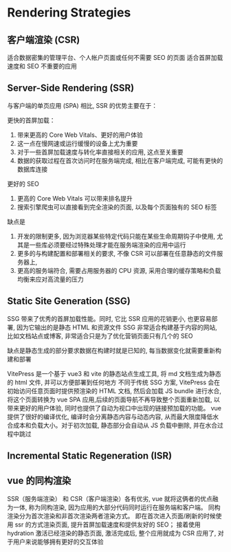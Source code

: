 # Rendering Strategies

## 客户端渲染 (CSR)

适合数据密集的管理平台、个人帐户页面或任何不需要 SEO 的页面
适合首屏加载速度和 SEO 不重要的应用

## Server-Side Rendering (SSR)

与客户端的单页应用 (SPA) 相比, SSR 的优势主要在于：

更快的首屏加载：

1. 带来更高的 Core Web Vitals、更好的用户体验
2. 这一点在慢网速或运行缓慢的设备上尤为重要
3. 对于一些首屏加载速度与转化率直接相关的应用, 这点至关重要
4. 数据的获取过程在首次访问时在服务端完成, 相比在客户端完成, 可能有更快的数据库连接

更好的 SEO

1. 更高的 Core Web Vitals 可以带来排名提升
2. 搜索引擎爬虫可以直接看到完全渲染的页面, 以及每个页面独有的 SEO 标签

缺点是

1. 开发的限制更多, 因为浏览器某些特定代码只能在某些生命周期钩子中使用, 尤其是一些库必须要经过特殊处理才能在服务端渲染的应用中运行
2. 更多的与构建配置和部署相关的要求, 不像 CSR 可以部署在任意静态的文件服务器上,
3. 更高的服务端符合, 需要占用服务器的 CPU 资源, 采用合理的缓存策略和负载均衡来应对高流量的压力

## Static Site Generation (SSG)

SSG 带来了优秀的首屏加载性能。同时, 它比 SSR 应用的花销更小, 也更容易部署, 因为它输出的是静态 HTML 和资源文件
SSG 非常适合构建基于内容的网站, 比如文档站点或博客, 非常适合只是为了优化营销页面只有几个的 SEO

缺点是静态生成的部分要求数据在构建时就是已知的, 每当数据变化就需要重新构建和部署

VitePress 是一个基于 vue3 和 vite 的静态站点生成工具, 将 md 文档生成为静态的 html 文件, 并可以方便部署到任何地方
不同于传统 SSG 方案, VitePress 会在初始访问任意页面时提供预渲染的 HTML 文档, 然后会加载 JS bundle 进行水合, 将这个页面转换为 vue SPA 应用,后续的页面导航不再导致整个页面重新加载, 以带来更好的用户体验, 同时也提供了自动为视口中出现的链接预加载的功能。
vue 提供了很好的编译优化, 编译时会分离静态内容与动态内容, 从而最大限度降低水合成本和负载大小。对于初次加载, 静态部分会自动从 JS 负载中删除, 并在水合过程中跳过

## Incremental Static Regeneration (ISR)

## vue 的同构渲染

SSR（服务端渲染） 和 CSR（客户端渲染）各有优劣, vue 就将这俩者的优点融为一体, 称为同构渲染, 因为应用的大部分代码同时运行在服务端和客户端。
同构渲染分为首次渲染和非首次渲染两者渲染方式。
即在首次进入页面/刷新的时候使用 ssr 的方式渲染页面, 提升首屏加载速度和提供友好的 SEO；
接着使用 hydration 激活已经渲染的静态页面, 激活完成后, 整个应用就成为 CSR 应用了, 对于用户来说能够拥有更好的交互体验
